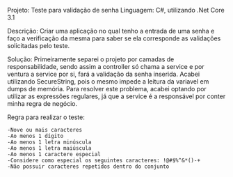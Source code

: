 Projeto: Teste para validação de senha
Linguagem: C#, utilizando .Net Core 3.1

Descrição: Criar uma aplicação no qual tenho a entrada de uma senha e faço a verificação da mesma para saber se ela corresponde as validações solicitadas pelo teste.

Solução: Primeiramente separei o projeto por camadas de responsabilidade, sendo assim a controller só chama a service e por ventura a service por si, fará a validação da senha inserida. Acabei utilizando SecureString, pois o mesmo impede a leitura da variavel em dumps de memória. Para resolver este problema, acabei optando por utilizar as expressões regulares, já que a service é a responsável por conter minha regra de negócio.

Regra para realizar o teste:

    -Nove ou mais caracteres
    -Ao menos 1 dígito
    -Ao menos 1 letra minúscula
    -Ao menos 1 letra maiúscula
    -Ao menos 1 caractere especial
    -Considere como especial os seguintes caracteres: !@#$%^&*()-+
    -Não possuir caracteres repetidos dentro do conjunto
